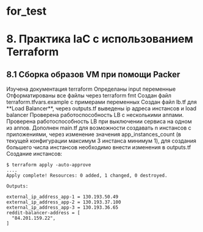# for_test
<h1> 8. Практика IaC с использованием Terraform  </h1>
<h2> 8.1 Сборка образов VM при помощи Packer</h2>
Изучена документация terraform 
Определаны input переменные 
Отформатированы все файлы через terraform fmt
Создан файл terraform.tfvars.example с примерами переменных
Создан файл lb.tf для **Load Balancer**, через outputs.tf выведены ip адреса инстансов и load balancer
Проверена работоспособность LB с несколькими аппами. Проверена работоспособность LB при выключении сервиса на одном из аппов.
Дополнен main.tf для возможности создавать n инстансов с приложениями, через изменение значения app_instances_count (в текущей конфигурации максимум 3 инстанса минимум 1), для создания большего числа инстансов необходимо внести изменения в outputs.tf
Создание инстансов: 

```
$ terraform apply -auto-approve
....
Apply complete! Resources: 0 added, 1 changed, 0 destroyed.

Outputs:

external_ip_address_app-1 = 130.193.50.49
external_ip_address_app-2 = 130.193.37.100
external_ip_address_app-3 = 130.193.36.65
reddit-balancer-address = [
  "84.201.159.22",
]
```
